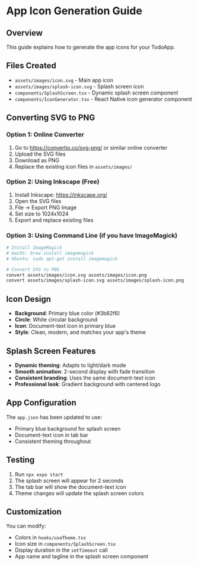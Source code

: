 # App Icon Generation Guide

## Overview
This guide explains how to generate the app icons for your TodoApp.

## Files Created
- `assets/images/icon.svg` - Main app icon
- `assets/images/splash-icon.svg` - Splash screen icon
- `components/SplashScreen.tsx` - Dynamic splash screen component
- `components/IconGenerator.tsx` - React Native icon generator component

## Converting SVG to PNG

### Option 1: Online Converter
1. Go to https://convertio.co/svg-png/ or similar online converter
2. Upload the SVG files
3. Download as PNG
4. Replace the existing icon files in `assets/images/`

### Option 2: Using Inkscape (Free)
1. Install Inkscape: https://inkscape.org/
2. Open the SVG files
3. File → Export PNG Image
4. Set size to 1024x1024
5. Export and replace existing files

### Option 3: Using Command Line (if you have ImageMagick)
```bash
# Install ImageMagick
# macOS: brew install imagemagick
# Ubuntu: sudo apt-get install imagemagick

# Convert SVG to PNG
convert assets/images/icon.svg assets/images/icon.png
convert assets/images/splash-icon.svg assets/images/splash-icon.png
```

## Icon Design
- **Background**: Primary blue color (#3b82f6)
- **Circle**: White circular background
- **Icon**: Document-text icon in primary blue
- **Style**: Clean, modern, and matches your app's theme

## Splash Screen Features
- **Dynamic theming**: Adapts to light/dark mode
- **Smooth animation**: 2-second display with fade transition
- **Consistent branding**: Uses the same document-text icon
- **Professional look**: Gradient background with centered logo

## App Configuration
The `app.json` has been updated to use:
- Primary blue background for splash screen
- Document-text icon in tab bar
- Consistent theming throughout

## Testing
1. Run `npx expo start`
2. The splash screen will appear for 2 seconds
3. The tab bar will show the document-text icon
4. Theme changes will update the splash screen colors

## Customization
You can modify:
- Colors in `hooks/useTheme.tsx`
- Icon size in `components/SplashScreen.tsx`
- Display duration in the `setTimeout` call
- App name and tagline in the splash screen component 